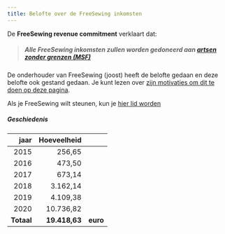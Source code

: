 ```yaml
---
title: Belofte over de FreeSewing inkomsten
---
```


De **FreeSewing revenue commitment** verklaart dat:

> ##### Alle FreeSewing inkomsten zullen worden gedoneerd aan [artsen zonder grenzen (MSF)](http://www.msf.org/)

De onderhouder van FreeSewing (joost) heeft de belofte gedaan en deze belofte ook gestand gedaan. Je kunt lezen over [zijn motivaties om dit te doen op deze pagina](/docs/various/pledge/motivation/).

<Tip>

Als je FreeSewing wilt steunen, kun je [hier lid worden](/community/join/)

</Tip>

##### Geschiedenis

|       jaar |   Hoeveelheid |          |
| ----------:| -------------:| -------- |
|       2015 |        256,65 |          |
|       2016 |        473,50 |          |
|       2017 |        673,14 |          |
|       2018 |      3.162,14 |          |
|       2019 |      4.109,38 |          |
|       2020 |     10.736,82 |          |
| **Totaal** | **19.418,63** | **euro** |
